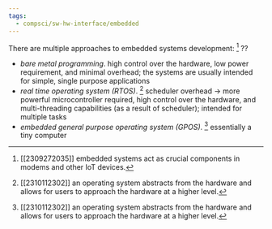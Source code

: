 ```yaml
---
tags:
  - compsci/sw-hw-interface/embedded
---
```

There are multiple approaches to embedded systems development: [^1]
??
- *bare metal programming*. high control over the hardware, low power requirement, and minimal overhead; the systems are usually intended for simple, single purpose applications
- *real time operating system (RTOS)*. [^2] scheduler overhead → more powerful microcontroller required, high control over the hardware, and multi-threading capabilities (as a result of scheduler); intended for multiple tasks
- *embedded general purpose operating system (GPOS)*. [^2] essentially a tiny computer <!--SR:!2023-11-28,1,230-->

[^1]: [[2309272035]] embedded systems act as crucial components in modems and other IoT devices.
[^2]: [[2310112302]] an operating system abstracts from the hardware and allows for users to approach the hardware at a higher level.
